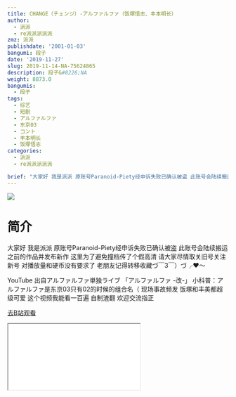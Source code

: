 ```yaml
---
title: CHANGE（チェンジ）-アルファルファ（饭塚悟志、丰本明长）
author:
  - 派派
  - re派派派派派
zmz: 派派
publishdate: '2001-01-03'
bangumi: 段子
date: '2019-11-27'
slug: 2019-11-14-NA-75624865
description: 段子&#8226;NA
weight: 8873.0
bangumis:
  - 段子
tags:
  - 综艺
  - 短剧
  - アルファルファ
  - 东京03
  - コント
  - 丰本明长
  - 饭塚悟志
categories:
  - 派派
  - re派派派派派

brief: "大家好 我是派派 原账号Paranoid-Piety经申诉失败已确认被盗 此账号会陆续搬运之前的作品并发布新作 这里为了避免撞档传了个假高清 请大家尽情取关旧号关注新号 对播放量和硬币没有要求了 老朋友记得转移收藏づ￣3￣）づ╭❤～ YouTube 出自アルファルファ単独ライブ 「アルファルファ -改-」 小科普：アルファルファ是东京03只有02的时候的组合名（ 现场事故频发 饭塚和丰美都超级可爱 这个视频我能看一百遍 自制渣翻 欢迎交流指正"
---
```

![](https://raw.githubusercontent.com/tcgriffith/owaraisite/master/static/tmpimg/96ed8c9b0777953a97416ed3548d3f77775caea2.jpg.480.jpg)
# 简介  
大家好 我是派派 原账号Paranoid-Piety经申诉失败已确认被盗 此账号会陆续搬运之前的作品并发布新作 这里为了避免撞档传了个假高清 请大家尽情取关旧号关注新号 对播放量和硬币没有要求了 老朋友记得转移收藏づ￣3￣）づ╭❤～

YouTube 出自アルファルファ単独ライブ 「アルファルファ -改-」
小科普：アルファルファ是东京03只有02的时候的组合名（ 
现场事故频发 饭塚和丰美都超级可爱 这个视频我能看一百遍
自制渣翻 欢迎交流指正  

[去B站观看](https://www.bilibili.com/video/av75624865/)
<div class ="resp-container"><iframe class="testiframe" src="//player.bilibili.com/player.html?aid=75624865"", scrolling="no", allowfullscreen="true" > </iframe></div> 
